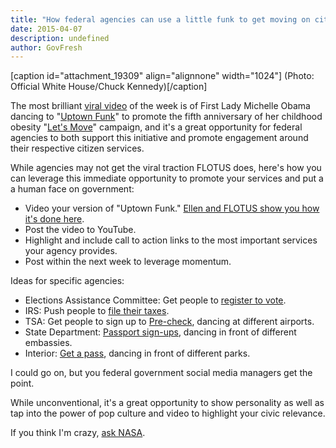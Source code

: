 ```yaml
---
title: "How federal agencies can use a little funk to get moving on citizen engagement"
date: 2015-04-07
description: undefined
author: GovFresh
---
```


[caption id="attachment_19309" align="alignnone" width="1024"] (Photo: Official White House/Chuck Kennedy)[/caption]

The most brilliant <a href="http://www.cnn.com/videos/politics/2015/04/06/michelle-obama-easter-dance-origxwx-ac.cnn">viral video</a> of the week is of First Lady Michelle Obama dancing to "<a href="https://www.youtube.com/watch?v=OPf0YbXqDm0">Uptown Funk</a>" to promote the fifth anniversary of her childhood obesity "<a href="http://www.letsmove.gov/">Let's Move</a>" campaign, and it's a great opportunity for federal agencies to both support this initiative and promote engagement around their respective citizen services.

While agencies may not get the viral traction FLOTUS does, here's how you can leverage this immediate opportunity to promote your services and put a a human face on government:

<ul>
	<li>Video your version of "Uptown Funk." <a href="http://ellentube.com/videos/0-1dby5jst/">Ellen and FLOTUS show you how it's done here</a>.</li>
	<li>Post the video to YouTube.</li>
	<li>Highlight and include call to action links to the most important services your agency provides.</li>
	<li>Post within the next week to leverage momentum.</li>
</ul>

Ideas for specific agencies:

<ul>
	<li>Elections Assistance Committee: Get people to <a href="http://www.eac.gov/voter_resources/register_to_vote.aspx">register to vote</a>.</li>
	<li>IRS: Push people to <a href="http://www.irs.gov/uac/Free-File:-Do-Your-Federal-Taxes-for-Free">file their taxes</a>.</li>
	<li>TSA: Get people to sign up to <a href="http://www.tsa.gov/tsa-precheck">Pre-check</a>, dancing at different airports.</li>
	<li>State Department: <a href="http://travel.state.gov/content/passports/english.html/">Passport sign-ups</a>, dancing in front of different embassies.</li>
	<li>Interior: <a href="http://www.doi.gov/tourists/get-a-pass.cfm">Get a pass</a>, dancing in front of different parks.</li>
</ul>

I could go on, but you federal government social media managers get the point.

While unconventional, it's a great opportunity to show personality as well as tap into the power of pop culture and video to highlight your civic relevance.

If you think I'm crazy, <a href="https://www.youtube.com/watch?v=2Sar5WT76kE">ask NASA</a>.
